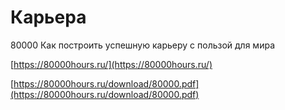 # Карьера

80000 Как построить успешную карьеру с пользой для мира

[https://80000hours.ru/](https://80000hours.ru/)

[https://80000hours.ru/download/80000.pdf](https://80000hours.ru/download/80000.pdf)

